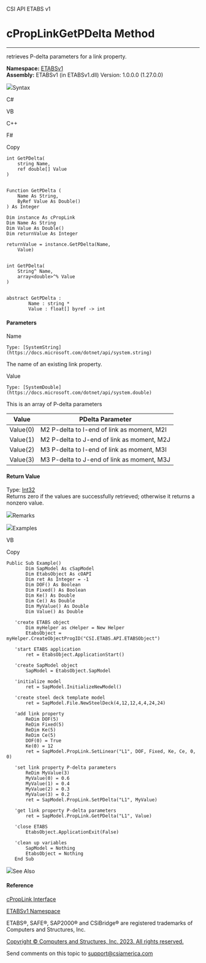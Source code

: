 ﻿

CSI API ETABS v1

# cPropLinkGetPDelta Method  
  
---  
  
retrieves P-delta parameters for a link property.

**Namespace:** [ETABSv1](2780f1b8-2033-5289-2298-1cdb2a7508d9.htm)  
**Assembly:** ETABSv1 (in ETABSv1.dll) Version: 1.0.0.0 (1.27.0.0)

![](../icons/SectionExpanded.png)Syntax

C#

VB

C++

F#

Copy

    
    
    int GetPDelta(
    	string Name,
    	ref double[] Value
    )
    
    
    Function GetPDelta ( 
    	Name As String,
    	ByRef Value As Double()
    ) As Integer
    
    Dim instance As cPropLink
    Dim Name As String
    Dim Value As Double()
    Dim returnValue As Integer
    
    returnValue = instance.GetPDelta(Name, 
    	Value)
    
    
    int GetPDelta(
    	String^ Name, 
    	array<double>^% Value
    )
    
    
    abstract GetPDelta : 
            Name : string * 
            Value : float[] byref -> int 
    

#### Parameters

Name

    Type: [SystemString](https://docs.microsoft.com/dotnet/api/system.string)  
The name of an existing link property.

Value

    Type: [SystemDouble](https://docs.microsoft.com/dotnet/api/system.double)  
This is an array of P-delta parameters

Value| PDelta Parameter  
---|---  
Value(0)| M2 P-delta to I-end of link as moment, M2I  
Value(1)| M2 P-delta to J-end of link as moment, M2J  
Value(2)| M3 P-delta to I-end of link as moment, M3I  
Value(3)| M3 P-delta to J-end of link as moment, M3J  
  
#### Return Value

Type: [Int32](https://docs.microsoft.com/dotnet/api/system.int32)  
Returns zero if the values are successfully retrieved; otherwise it returns a
nonzero value.

![](../icons/SectionExpanded.png)Remarks

![](../icons/SectionExpanded.png)Examples

VB

Copy

    
    
    Public Sub Example()
           Dim SapModel As cSapModel
           Dim EtabsObject As cOAPI
           Dim ret As Integer = -1
           Dim DOF() As Boolean
           Dim Fixed() As Boolean
           Dim Ke() As Double
           Dim Ce() As Double
           Dim MyValue() As Double
           Dim Value() As Double
    
       'create ETABS object
           Dim myHelper as cHelper = New Helper
           EtabsObject = myHelper.CreateObjectProgID("CSI.ETABS.API.ETABSObject")
    
       'start ETABS application
           ret = EtabsObject.ApplicationStart()
    
       'create SapModel object
           SapModel = EtabsObject.SapModel
    
       'initialize model
           ret = SapModel.InitializeNewModel()
    
       'create steel deck template model
           ret = SapModel.File.NewSteelDeck(4,12,12,4,4,24,24)
    
       'add link property
           ReDim DOF(5)
           ReDim Fixed(5)
           ReDim Ke(5)
           ReDim Ce(5)
           DOF(0) = True
           Ke(0) = 12
           ret = SapModel.PropLink.SetLinear("L1", DOF, Fixed, Ke, Ce, 0, 0)
    
       'set link property P-delta parameters
           ReDim MyValue(3)
           MyValue(0) = 0.6
           MyValue(1) = 0.4
           MyValue(2) = 0.3
           MyValue(3) = 0.2
           ret = SapModel.PropLink.SetPDelta("L1", MyValue)
    
       'get link property P-delta parameters
           ret = SapModel.PropLink.GetPDelta("L1", Value)
    
       'close ETABS
           EtabsObject.ApplicationExit(False)
    
       'clean up variables
           SapModel = Nothing
           EtabsObject = Nothing
       End Sub

![](../icons/SectionExpanded.png)See Also

#### Reference

[cPropLink Interface](a76cf100-6278-6a57-2daf-e0425fef43cb.htm)

[ETABSv1 Namespace](2780f1b8-2033-5289-2298-1cdb2a7508d9.htm)

ETABS®, SAFE®, SAP2000® and CSiBridge® are registered trademarks of Computers
and Structures, Inc.  

[Copyright © Computers and Structures, Inc. 2023. All rights
reserved.](http://www.csiamerica.com)

Send comments on this topic to
[support@csiamerica.com](mailto:support%40csiamerica.com?Subject=CSI%20API%20ETABS%20v1)

